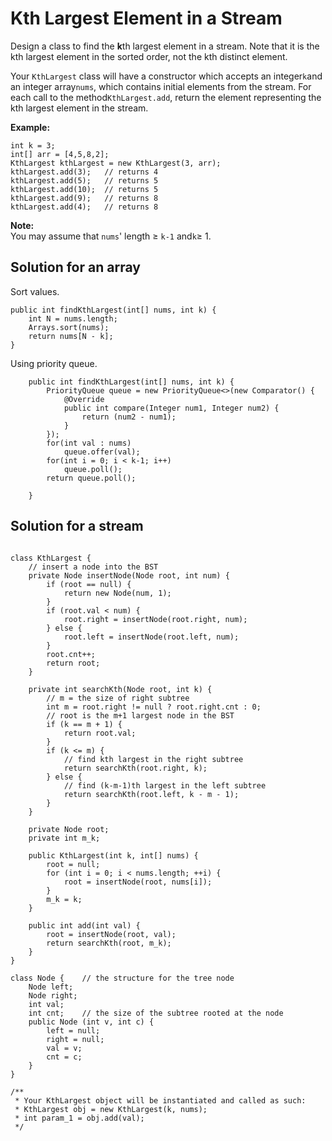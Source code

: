 # Kth Largest Element in a Stream

Design a class to find the **k**th largest element in a stream. Note that it is the kth largest element in the sorted order, not the kth distinct element.

Your `KthLargest` class will have a constructor which accepts an integer`k`and an integer array`nums`, which contains initial elements from the stream. For each call to the method`KthLargest.add`, return the element representing the kth largest element in the stream.

**Example:**

```
int k = 3;
int[] arr = [4,5,8,2];
KthLargest kthLargest = new KthLargest(3, arr);
kthLargest.add(3);   // returns 4
kthLargest.add(5);   // returns 5
kthLargest.add(10);  // returns 5
kthLargest.add(9);   // returns 8
kthLargest.add(4);   // returns 8
```

**Note:**  
You may assume that `nums`' length ≥ `k-1` and`k`≥ 1.

## Solution for an array

Sort values.

```
public int findKthLargest(int[] nums, int k) {
    int N = nums.length;
    Arrays.sort(nums);
    return nums[N - k];
}
```

Using priority queue.

```
    public int findKthLargest(int[] nums, int k) {
        PriorityQueue queue = new PriorityQueue<>(new Comparator() {
            @Override
            public int compare(Integer num1, Integer num2) {
                return (num2 - num1);
            }
        });
        for(int val : nums)
            queue.offer(val);
        for(int i = 0; i < k-1; i++)
            queue.poll();
        return queue.poll();

    }
```

## Solution for a stream

```

class KthLargest {
    // insert a node into the BST
    private Node insertNode(Node root, int num) {
        if (root == null) {
            return new Node(num, 1);
        }
        if (root.val < num) {
            root.right = insertNode(root.right, num);
        } else {
            root.left = insertNode(root.left, num);
        }
        root.cnt++;
        return root;
    }

    private int searchKth(Node root, int k) {
        // m = the size of right subtree
        int m = root.right != null ? root.right.cnt : 0;
        // root is the m+1 largest node in the BST
        if (k == m + 1) {
            return root.val;
        }
        if (k <= m) {
            // find kth largest in the right subtree
            return searchKth(root.right, k);
        } else {
            // find (k-m-1)th largest in the left subtree
            return searchKth(root.left, k - m - 1);
        }
    } 
    
    private Node root;
    private int m_k;

    public KthLargest(int k, int[] nums) {
        root = null;
        for (int i = 0; i < nums.length; ++i) {
            root = insertNode(root, nums[i]);
        }
        m_k = k;
    }
    
    public int add(int val) {
        root = insertNode(root, val);
        return searchKth(root, m_k);
    }
}

class Node {    // the structure for the tree node
    Node left;
    Node right;
    int val;
    int cnt;    // the size of the subtree rooted at the node
    public Node (int v, int c) {
        left = null;
        right = null;
        val = v;
        cnt = c;
    }
}

/**
 * Your KthLargest object will be instantiated and called as such:
 * KthLargest obj = new KthLargest(k, nums);
 * int param_1 = obj.add(val);
 */
```



